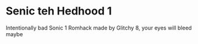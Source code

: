 # Senic teh Hedhood 1
Intentionally bad Sonic 1 Romhack made by Glitchy 8, your eyes will bleed maybe
